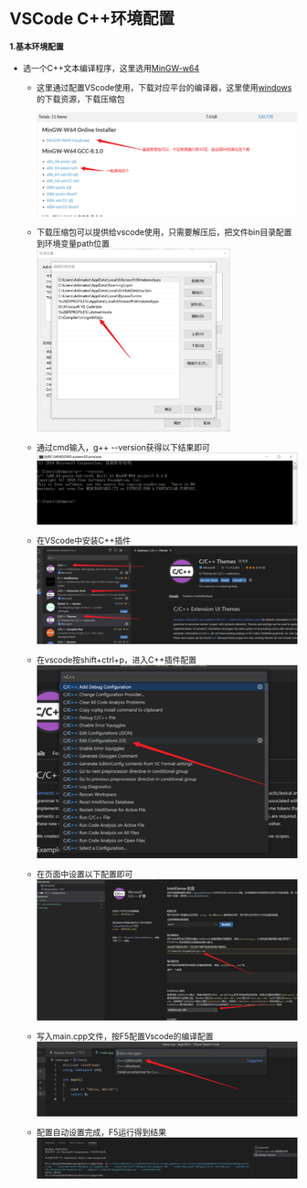 # VSCode C++环境配置

#### 1.基本环境配置

- 选一个C++文本编译程序，这里选用[MinGW-w64](https://www.mingw-w64.org/)

  - 这里通过配置VScode使用，下载对应平台的编译器，这里使用[windows](https://sourceforge.net/projects/mingw-w64/files/)的下载资源，下载压缩包

    ![](../../../../resources/language_c++_compileInstaller.png)

  - 下载压缩包可以提供给vscode使用，只需要解压后，把文件bin目录配置到环境变量path位置
    <img src="../../../../resources/language_c++_compilePathSetup.png" alt="image-20221023163804354" style="zoom: 33%;" />

  - 通过cmd输入，g++ --version获得以下结果即可
    ![image-20221023164235448](../../../../resources/language_c++_compilecmdversion.png)
  
  - 在VScode中安装C++插件
    ![image-20221023162926833](../../../../resources/language_c++_vscodeCppAddOn.png)
    
  - 在vscode按shift+ctrl+p，进入C++插件配置
    <img src="../../../../resources/language_c++_vscodeC++ConfigUI.png" alt="image-20221023164638758" style="zoom:50%;" />
  
  - 在页面中设置以下配置即可
    ![image-20221023165614875](../../../../resources/language_c++_vscodeC++ConfigUIg++Setting.png)
  
  - 写入main.cpp文件，按F5配置Vscode的编译配置
    ![image-20221023170055093](../../../../resources/language_c++_vscodeC++BuildSettingSelect.png)
  
  - 配置自动设置完成，F5运行得到结果
    ![image-20221023183114091](../../../../resources/language_c++_compileHelloWorld.png)